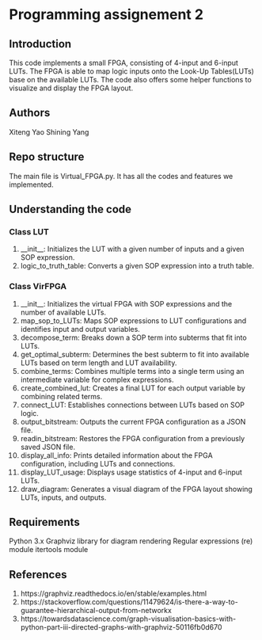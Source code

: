 
# Programming assignement 2
## Introduction
This code implements a small FPGA, consisting of 4-input and 6-input LUTs. The FPGA is able to map logic inputs onto the Look-Up Tables(LUTs) base on the available LUTs. The code also offers some helper functions to visualize and display the FPGA layout.

## Authors
Xiteng Yao
Shining Yang

## Repo structure

The main file is Virtual_FPGA.py. It has all the codes and features we implemented.

## Understanding the code

### Class LUT
<ol>
    <li>__init__: Initializes the LUT with a given number of inputs and a given SOP expression.
    <li>logic_to_truth_table: Converts a given SOP expression into a truth table.
</ol>

### Class VirFPGA
<ol>
    <li>__init__: Initializes the virtual FPGA with SOP expressions and the number of available LUTs.
    <li>map_sop_to_LUTs: Maps SOP expressions to LUT configurations and identifies input and output variables.
    <li>decompose_term: Breaks down a SOP term into subterms that fit into LUTs.
    <li>get_optimal_subterm: Determines the best subterm to fit into available LUTs based on term length and LUT availability.
    <li>combine_terms: Combines multiple terms into a single term using an intermediate variable for complex expressions.
    <li>create_combined_lut: Creates a final LUT for each output variable by combining related terms.
    <li>connect_LUT: Establishes connections between LUTs based on SOP logic.
    <li>output_bitstream: Outputs the current FPGA configuration as a JSON file.
    <li>readin_bitstream: Restores the FPGA configuration from a previously saved JSON file.
    <li>display_all_info: Prints detailed information about the FPGA configuration, including LUTs and connections.
    <li>display_LUT_usage: Displays usage statistics of 4-input and 6-input LUTs.
    <li>draw_diagram: Generates a visual diagram of the FPGA layout showing LUTs, inputs, and outputs.
</ol>

## Requirements
Python 3.x
Graphviz library for diagram rendering
Regular expressions (re) module
itertools module

## References
<ol>
    <li>https://graphviz.readthedocs.io/en/stable/examples.html</li>
    <li>https://stackoverflow.com/questions/11479624/is-there-a-way-to-guarantee-hierarchical-output-from-networkx</li>
    <li>https://towardsdatascience.com/graph-visualisation-basics-with-python-part-iii-directed-graphs-with-graphviz-50116fb0d670</li>
</ol>